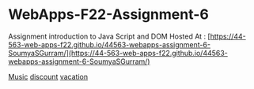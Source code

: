 # WebApps-F22-Assignment-6
Assignment introduction to Java Script and DOM
Hosted At : [https://44-563-web-apps-f22.github.io/44563-webapps-assignment-6-SoumyaSGurram/](https://44-563-web-apps-f22.github.io/44563-webapps-assignment-6-SoumyaSGurram/)

[Music](https://44-563-web-apps-f22.github.io/44563-webapps-assignment-6-SoumyaSGurram/musician.html)
[discount](https://44-563-web-apps-f22.github.io/44563-webapps-assignment-6-SoumyaSGurram/discount.html)
[vacation](https://44-563-web-apps-f22.github.io/44563-webapps-assignment-6-SoumyaSGurram/vacation.html)
